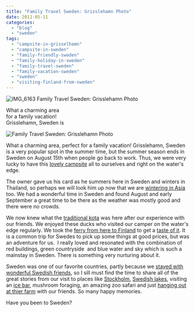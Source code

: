 ```yaml
---
title: "Family Travel Sweden: Grisslehamn Photo"
date: 2011-05-11
categories: 
  - "blog"
  - "sweden"
tags: 
  - "campsite-in-grisselhamn"
  - "campsite-in-sweden"
  - "family-friendly-sweden"
  - "family-holiday-in-sweden"
  - "family-travel-sweden"
  - "family-vacation-sweden"
  - "sweden"
  - "visiting-finland-from-sweden"
---
```


![IMG_6163](https://pub-ac94b3f306b24c0dba4238943c97f2e1.r2.dev/6a00e5502a9507883301538e203f54970b.jpg) Family Travel Sweden: Grisslehamn Photo

What a charming area  
for a family vacation!  
Grisslehamn, Sweden is  
  

<!--more-->

![Family Travel Sweden: Grisslehamn Photo](https://pub-ac94b3f306b24c0dba4238943c97f2e1.r2.dev/6a00e5502a95078833015431f36ec9970c.jpg)  
  

What a charming area, perfect for a family vacation! Grisslehamn, Sweden is a very popular spot in the summer time, but the summer season ends in Sweden on August 15th when people go back to work. Thus, we were very lucky to have this [lovely campsite](http://www.grisslehamnsmarina.se/ "grisslehamn sweden campsite") all to ourselves and right on the water's edge.  
  
The owner gave us his card as he summers here in Sweden and winters in Thailand, so perhaps we will look him up now that we are [wintering in Asia](http://soultravelers3new.local/2011/01/tropical-winter-home-in-penang-malaysia-location-indenpendent-digital-nomad-long-term-travel-tips-.html "wintering in asia") too. We had a wonderful time in Sweden and found August and early September a great time to be there as the weather was mostly good and there were no crowds.  
  
We now knew what the [traditional kota](http://soultravelers3new.local/2009/05/family-travel-photo-sweden-reindeer-meat-in-kota-traditional-sami-lapland.html "traditional kota") was here after our experience with our friends. We enjoyed these ducks who visited our camper on the water's edge regularly. We took the [ferry from here to Finland](http://soultravelers3new.local/2009/10/family-travel-photo-finland-books-library-travel-with-kids-homeschool.html "taking a ferry from Sweden to Finland") to get a [taste of it](http://soultravelers3new.local/2009/07/family-travel-photo-finland-aland-islands-pancakes.html "taste of Finland pancake"). It is a common trip for Swedes to pick up some things at good prices, but was an adventure for us.  I really loved and resonated with the combination of red buildings, green countryside  and blue water and sky which is such a mainstay in Sweden. There is something very nurturing about it.  
  
Sweden was one of our favorite countries, partly because we [stayed with wonderful Swedish friends](http://soultravelers3new.local/2010/03/funniest-kids-soultravelers3-family-travel-best-funny-youtube-global-kids-hilarious-sweden-trumpet-v.html "staying with swedish friends"), so I sill must find the time to share all of the great stories from our visit to places like [Stockholm](http://soultravelers3new.local/2009/08/family-travel-photo-sweden-stockholm-harbor-boats.html "family travel stockholm"), [Swedish lakes](http://soultravelers3new.local/2010/09/family-travel-sweden-family-friendly-tips-from-kotas-to-pippy-longstocking-camping-stockholm-ice-bar.html "swedish lakes for family camping"), visiting an [ice bar](http://soultravelers3new.local/2009/02/family-travel-photo-absolut-ice-bar-in-stockholm-sweden.html "icebar stockholm"), mushroom foraging, an amazing zoo safari and just [hanging out at thier farm](http://soultravelers3new.local/2009/09/family-travel-photo-sweden-pets-cats-children-travel-photography.html "pets, kids and travel") with our friends. So many happy memories.  
  
Have you been to Sweden?
